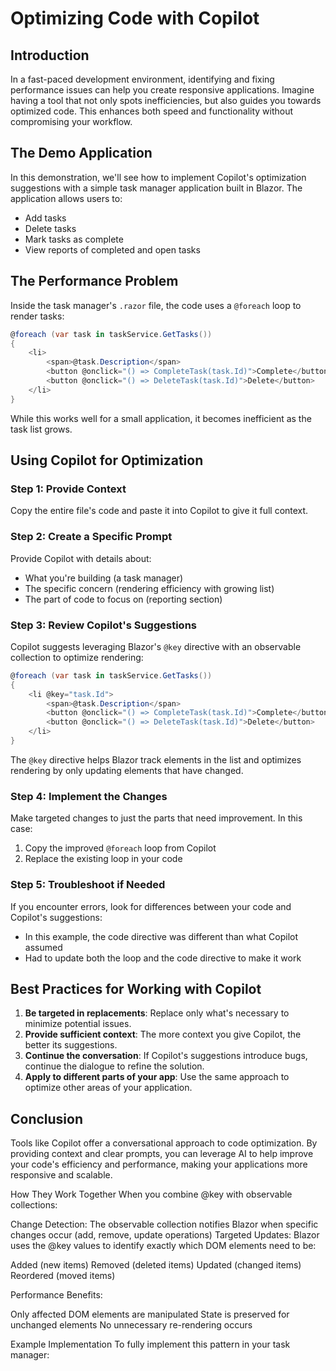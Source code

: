 # Optimizing Code with Copilot

## Introduction

In a fast-paced development environment, identifying and fixing performance issues can help you create responsive applications. Imagine having a tool that not only spots inefficiencies, but also guides you towards optimized code. This enhances both speed and functionality without compromising your workflow.

## The Demo Application

In this demonstration, we'll see how to implement Copilot's optimization suggestions with a simple task manager application built in Blazor. The application allows users to:
- Add tasks
- Delete tasks
- Mark tasks as complete
- View reports of completed and open tasks

## The Performance Problem

Inside the task manager's `.razor` file, the code uses a `@foreach` loop to render tasks:

```csharp
@foreach (var task in taskService.GetTasks())
{
    <li>
        <span>@task.Description</span>
        <button @onclick="() => CompleteTask(task.Id)">Complete</button>
        <button @onclick="() => DeleteTask(task.Id)">Delete</button>
    </li>
}
```

While this works well for a small application, it becomes inefficient as the task list grows.

## Using Copilot for Optimization

### Step 1: Provide Context
Copy the entire file's code and paste it into Copilot to give it full context.

### Step 2: Create a Specific Prompt
Provide Copilot with details about:
- What you're building (a task manager)
- The specific concern (rendering efficiency with growing list)
- The part of code to focus on (reporting section)

### Step 3: Review Copilot's Suggestions
Copilot suggests leveraging Blazor's `@key` directive with an observable collection to optimize rendering:

```csharp
@foreach (var task in taskService.GetTasks())
{
    <li @key="task.Id">
        <span>@task.Description</span>
        <button @onclick="() => CompleteTask(task.Id)">Complete</button>
        <button @onclick="() => DeleteTask(task.Id)">Delete</button>
    </li>
}
```

The `@key` directive helps Blazor track elements in the list and optimizes rendering by only updating elements that have changed.

### Step 4: Implement the Changes
Make targeted changes to just the parts that need improvement. In this case:
1. Copy the improved `@foreach` loop from Copilot
2. Replace the existing loop in your code

### Step 5: Troubleshoot if Needed
If you encounter errors, look for differences between your code and Copilot's suggestions:
- In this example, the code directive was different than what Copilot assumed
- Had to update both the loop and the code directive to make it work

## Best Practices for Working with Copilot

1. **Be targeted in replacements**: Replace only what's necessary to minimize potential issues.
2. **Provide sufficient context**: The more context you give Copilot, the better its suggestions.
3. **Continue the conversation**: If Copilot's suggestions introduce bugs, continue the dialogue to refine the solution.
4. **Apply to different parts of your app**: Use the same approach to optimize other areas of your application.

## Conclusion

Tools like Copilot offer a conversational approach to code optimization. By providing context and clear prompts, you can leverage AI to help improve your code's efficiency and performance, making your applications more responsive and scalable.


How They Work Together
When you combine @key with observable collections:

Change Detection: The observable collection notifies Blazor when specific changes occur (add, remove, update operations)
Targeted Updates: Blazor uses the @key values to identify exactly which DOM elements need to be:

Added (new items)
Removed (deleted items)
Updated (changed items)
Reordered (moved items)


Performance Benefits:

Only affected DOM elements are manipulated
State is preserved for unchanged elements
No unnecessary re-rendering occurs



Example Implementation
To fully implement this pattern in your task manager:
